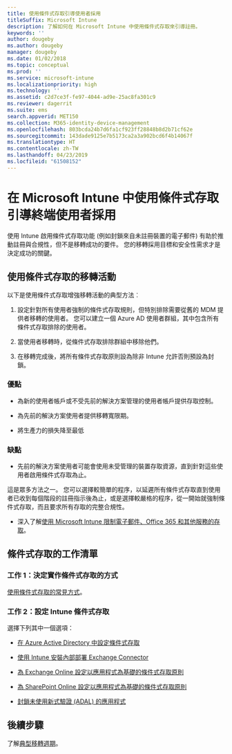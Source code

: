 ```yaml
---
title: 使用條件式存取引導使用者採用
titleSuffix: Microsoft Intune
description: 了解如何在 Microsoft Intune 中使用條件式存取來引導註冊。
keywords: ''
author: dougeby
ms.author: dougeby
manager: dougeby
ms.date: 01/02/2018
ms.topic: conceptual
ms.prod: ''
ms.service: microsoft-intune
ms.localizationpriority: high
ms.technology: ''
ms.assetid: c2d7ce3f-fe97-4044-ad9e-25ac8fa301c9
ms.reviewer: dagerrit
ms.suite: ems
search.appverid: MET150
ms.collection: M365-identity-device-management
ms.openlocfilehash: 803bcda24b7d6fa1cf923ff28848b8d2b71cf62e
ms.sourcegitcommit: 143dade9125e7b5173ca2a3a902bcd6f4b14067f
ms.translationtype: HT
ms.contentlocale: zh-TW
ms.lasthandoff: 04/23/2019
ms.locfileid: "61508152"
---
```

# <a name="drive-end-user-adoption-with-conditional-access-in-microsoft-intune"></a>在 Microsoft Intune 中使用條件式存取引導終端使用者採用

使用 Intune 啟用條件式存取功能 (例如封鎖來自未註冊裝置的電子郵件) 有助於推動註冊與合規性，但不是移轉成功的要件。 您的移轉採用目標和安全性需求才是決定成功的關鍵。

## <a name="migration-campaign-with-conditional-access"></a>使用條件式存取的移轉活動

以下是使用條件式存取增強移轉活動的典型方法︰

1.  設定針對所有使用者強制的條件式存取規則，但特別排除需要從舊的 MDM 提供者移轉的使用者。 您可以建立一個 Azure AD 使用者群組，其中包含所有條件式存取排除的使用者。

2.  當使用者移轉時，從條件式存取排除群組中移除他們。

3.  在移轉完成後，將所有條件式存取原則設為除非 Intune 允許否則預設為封鎖。

### <a name="advantages"></a>優點

-   為新的使用者帳戶或不受先前的解決方案管理的使用者帳戶提供存取控制。

-   為先前的解決方案使用者提供移轉寬限期。

-   將生產力的損失降至最低

### <a name="disadvantages"></a>缺點

-   先前的解決方案使用者可能會使用未受管理的裝置存取資源，直到針對這些使用者啟用條件式存取為止。


這是眾多方法之一。 您可以選擇較簡單的程序，以延遲所有條件式存取直到使用者已收到每個階段的註冊指示後為止，或是選擇較嚴格的程序，從一開始就強制條件式存取，而且要求所有存取的完整合規性。

-   深入了解[使用 Microsoft Intune 限制電子郵件、Office 365 和其他服務的存取](conditional-access.md)。

## <a name="task-list-for-conditional-access"></a>條件式存取的工作清單

### <a name="task-1-decide-how-you-are-going-to-implement-conditional-access"></a>工作 1：決定實作條件式存取的方式

[使用條件式存取的常見方式](conditional-access-intune-common-ways-use.md)。

### <a name="task-2-set-up-intune-conditional-access"></a>工作 2：設定 Intune 條件式存取

選擇下列其中一個選項：

-   [在 Azure Active Directory 中設定條件式存取](https://docs.microsoft.com/azure/active-directory/active-directory-conditional-access-azure-portal)

-   [使用 Intune 安裝內部部署 Exchange Connector](exchange-connector-install.md)

-   [為 Exchange Online 設定以應用程式為基礎的條件式存取原則](app-based-conditional-access-intune-create.md)

-   [為 SharePoint Online 設定以應用程式為基礎的條件式存取原則](app-based-conditional-access-intune-create.md)

-   [封鎖未使用新式驗證 (ADAL) 的應用程式](app-modern-authentication-block.md)

## <a name="next-steps"></a>後續步驟

了解[典型移轉週期](migration-guide-cycle.md)。
